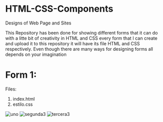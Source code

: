 # HTML-CSS-Components
Designs of Web Page and Sites

This Repository has been done for showing different forms that it can do with a litte bit of creativity in HTML and CSS every form that I can create and upload it to this repository it will have its file HTML and CSS respectively. Even though there are many ways for designing forms all depends on your imagination

# Form 1:
Files:
1. index.html
2. estilo.css

![uno](https://user-images.githubusercontent.com/106793932/176983947-130d3836-658a-43bd-9dbb-b8545db343cd.png)
![segunda3](https://user-images.githubusercontent.com/106793932/176984214-58e6782b-8c5e-4fc2-b14b-b6965aa7ac2c.png)
![tercera3](https://user-images.githubusercontent.com/106793932/176984131-78771be0-2d6a-4e67-bfcb-07ceaa8c10ec.png)


